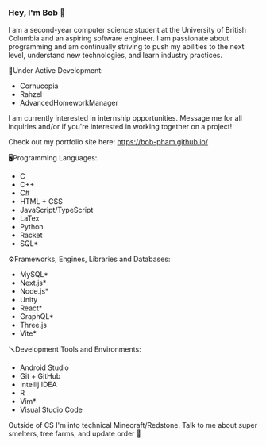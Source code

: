 ### Hey, I'm Bob 👋

I am a second-year computer science student at the University of British Columbia and an aspiring software engineer. I am passionate about programming and am continually striving to push my abilities to the next level, understand new technologies, and learn industry practices.

🔧Under Active Development:
 - Cornucopia
 - Rahzel
 - AdvancedHomeworkManager

I am currently interested in internship opportunities. Message me for all inquiries and/or if you're interested in working together on a project! 

Check out my portfolio site here: https://bob-pham.github.io/ 

🖥️Programming Languages: 
 - C
 - C++
 - C#
 - HTML + CSS
 - JavaScript/TypeScript
 - LaTex
 - Python
 - Racket
 - SQL*

⚙️Frameworks, Engines, Libraries and Databases:
 - MySQL*
 - Next.js*
 - Node.js*
 - Unity
 - React*
 - GraphQL*
 - Three.js
 - Vite*

🪛Development Tools and Environments:
 - Android Studio
 - Git + GitHub
 - Intellij IDEA
 - R
 - Vim*
 - Visual Studio Code


Outside of CS I'm into technical Minecraft/Redstone. Talk to me about super smelters, tree farms, and update order 🚀
